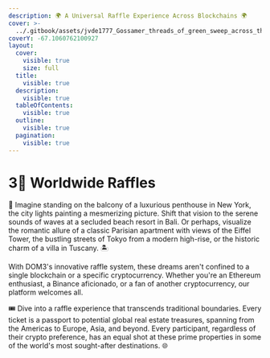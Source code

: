 ```yaml
---
description: 🌍 A Universal Raffle Experience Across Blockchains 🌍
cover: >-
  ../.gitbook/assets/jvde1777_Gossamer_threads_of_green_sweep_across_the_globe_drawi_4e95326f-14ae-412c-bbec-a803a57a324d.png
coverY: -67.1060762100927
layout:
  cover:
    visible: true
    size: full
  title:
    visible: true
  description:
    visible: true
  tableOfContents:
    visible: true
  outline:
    visible: true
  pagination:
    visible: true
---
```


# 3⃣ Worldwide Raffles

🌆 Imagine standing on the balcony of a luxurious penthouse in New York, the city lights painting a mesmerizing picture. Shift that vision to the serene sounds of waves at a secluded beach resort in Bali. Or perhaps, visualize the romantic allure of a classic Parisian apartment with views of the Eiffel Tower, the bustling streets of Tokyo from a modern high-rise, or the historic charm of a villa in Tuscany. 🏝️

With DOM3's innovative raffle system, these dreams aren't confined to a single blockchain or a specific cryptocurrency. Whether you're an Ethereum enthusiast, a Binance aficionado, or a fan of another cryptocurrency, our platform welcomes all.

🎟️ Dive into a raffle experience that transcends traditional boundaries. Every ticket is a passport to potential global real estate treasures, spanning from the Americas to Europe, Asia, and beyond. Every participant, regardless of their crypto preference, has an equal shot at these prime properties in some of the world's most sought-after destinations. 🌐
